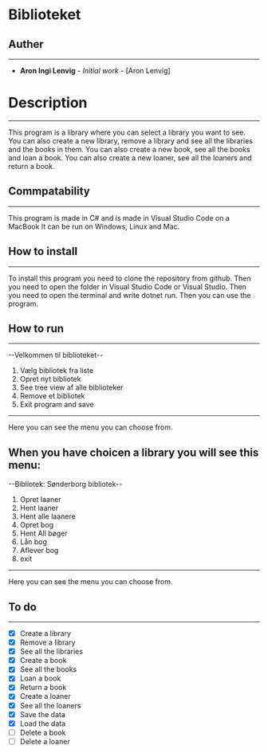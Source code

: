 # Biblioteket

## Auther
--------------------
* **Aron Ingi Lenvig** - *Initial work* - [Aron Lenvig]

# Description
--------------------
This program is a library where you can select a library you want to see.
You can also create a new library, remove a library and see all the libraries and the books in them.
You can also create a new book, see all the books and loan a book.
You can also create a new loaner, see all the loaners and return a book.

## Commpatability
--------------------
This program is made in C# and is made in Visual Studio Code on a MacBook
It can be run on Windows, Linux and Mac.

## How to install
--------------------
To install this program you need to clone the repository from github.
Then you need to open the folder in Visual Studio Code or Visual Studio.
Then you need to open the terminal and write dotnet run.
Then you can use the program.

## How to run
--------------------
--Velkommen til biblioteket--
1. Vælg bibliotek fra liste
2. Opret nyt bibliotek
3. See tree view af alle biblioteker
4. Remove et bibliotek
5. Exit program and save
--------------------
Here you can see the menu you can choose from.


When you have choicen a library you will see this menu:
--------------------
--Bibliotek: Sønderborg bibliotek--
1. Opret laaner
2. Hent laaner
3. Hent alle laanere
4. Opret bog
5. Hent All bøger
6. Lån bog
7. Aflever bog
8. exit
--------------------
Here you can see the menu you can choose from.


## To do
--------------------
* [x] Create a library
* [x] Remove a library
* [x] See all the libraries
* [x] Create a book
* [x] See all the books
* [x] Loan a book
* [x] Return a book
* [x] Create a loaner
* [x] See all the loaners
* [x] Save the data
* [x] Load the data
* [ ] Delete a book
* [ ] Delete a loaner
